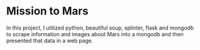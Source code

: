 # Mission to Mars
In this project, I utilized python, beautiful soup, splinter, flask and mongodb to scrape information and images about Mars into a mongodb and then presented that data in a web page.  
